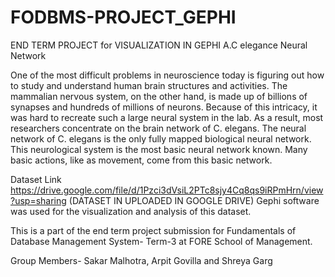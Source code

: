 # FODBMS-PROJECT_GEPHI
END TERM PROJECT for VISUALIZATION IN GEPHI
A.C elegance Neural Network

One of the most difficult problems in neuroscience today is figuring out how to study and understand human brain structures and activities. The mammalian nervous system, on the other hand, is made up of billions of synapses and hundreds of millions of neurons. Because of this intricacy, it was hard to recreate such a large neural system in the lab. As a result, most researchers concentrate on the brain network of C. elegans. The neural network of C. elegans is the only fully mapped biological neural network. This neurological system is the most basic neural network known. Many basic actions, like as movement, come from this basic network.

Dataset Link https://drive.google.com/file/d/1Pzci3dVsiL2PTc8sjy4Cq8qs9iRPmHrn/view?usp=sharing
(DATASET IN UPLOADED IN GOOGLE DRIVE)
Gephi software was used for the visualization and analysis of this dataset.

This is a part of the end term project submission for Fundamentals of Database Management System- Term-3 at FORE School of Management.

Group Members- Sakar Malhotra, Arpit Govilla and Shreya Garg
